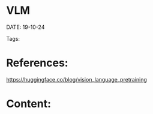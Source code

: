 
# VLM


DATE:  19-10-24


Tags:

# References:
https://huggingface.co/blog/vision_language_pretraining


# Content:





